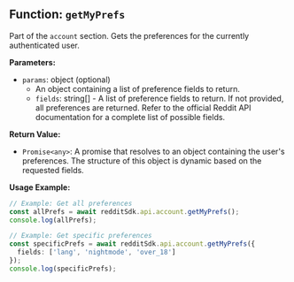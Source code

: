 ## Function: `getMyPrefs`

Part of the `account` section. Gets the preferences for the currently authenticated user.

**Parameters:**

- `params`: object (optional)
  - An object containing a list of preference fields to return.
  - `fields`: string[] - A list of preference fields to return. If not provided, all preferences are returned. Refer to the official Reddit API documentation for a complete list of possible fields.

**Return Value:**

- `Promise<any>`: A promise that resolves to an object containing the user's preferences. The structure of this object is dynamic based on the requested fields.

**Usage Example:**

```typescript
// Example: Get all preferences
const allPrefs = await redditSdk.api.account.getMyPrefs();
console.log(allPrefs);

// Example: Get specific preferences
const specificPrefs = await redditSdk.api.account.getMyPrefs({
  fields: ['lang', 'nightmode', 'over_18']
});
console.log(specificPrefs);
``` 